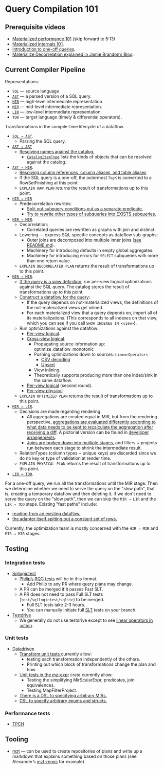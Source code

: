 # Query Compilation 101

## Prerequisite videos

* [Materialized performance 101](https://drive.google.com/file/d/1BlCFHVJsi6-YfQQpPMaWOhDOvaQDdcWV/view?usp=sharing)
  (skip forward to 5:13)
* [Materialized internals 101](https://drive.google.com/file/d/1_SlM-zQR2FifNMeECnFTnwRcTc7zxRuc/view).
* [Introduction to one-off queries](https://drive.google.com/file/d/1LsyMY1OMmDS7uQS6cT6IFmdROGiPB4Im/view?usp=sharing).
* [Materialize Decorrelation explained in Jamie Brandon’s Blog](https://www.scattered-thoughts.net/writing/materialize-decorrelation/).

## Current Compiler Pipeline

Representations:

* `SQL` — source language
* [`AST`](https://github.com/MaterializeInc/materialize/blob/main/src/sql/src/plan.rs) — a parsed version of a SQL query.
* [`HIR`](https://github.com/MaterializeInc/materialize/blob/main/src/sql/src/plan/expr.rs) — high-level intermediate representation.
* [`MIR`](https://github.com/MaterializeInc/materialize/blob/main/src/expr/src/relation/mod.rs) — mid-level intermediate representation.
* [`LIR`](https://github.com/MaterializeInc/materialize/blob/main/src/compute-client/src/plan/mod.rs) — low-level intermediate representation.
* `TDO` — target language (timely & differential operators).

Transformations in the compile-time lifecycle of a dataflow.

* [`SQL ⇒ AST`](https://github.com/materializeinc/materialize/blob/main/src/sql-parser/src/parser.rs#L55).
    * Parsing the SQL query.
* [`AST ⇒ AST`](https://github.com/MaterializeInc/materialize/blob/main/src/adapter/src/coord.rs#L1876)
    * [Resolving names against the catalog.](https://github.com/MaterializeInc/materialize/blob/main/src/sql/src/names.rs#L1035-L1053)
        * [`CatalogItemType`](https://github.com/MaterializeInc/materialize/blob/main/src/sql/src/catalog.rs#L336)
            lists the kinds of objects that can be resolved against the catalog.
* [`AST ⇒ HIR`](https://github.com/MaterializeInc/materialize/blob/main/src/sql/src/plan/query.rs#L90-L129).
    * [Resolving column references, column aliases, and table aliases](https://github.com/MaterializeInc/materialize/blob/main/src/sql/src/plan/scope.rs)
    * If the SQL query is a one-off, the outermost `TopK` is converted to a
      RowSetFinishing at this point.
    * `EXPLAIN RAW PLAN` returns the result of transformations up to this point.
* [`HIR ⇒ HIR`](https://github.com/MaterializeInc/materialize/blob/main/src/sql/src/plan/lowering.rs#L149-L150)
    * Predecorrelation rewrites:
        * [Split out subquery conditions out as a separate predicate.](https://github.com/MaterializeInc/materialize/blob/main/src/sql/src/plan/transform_expr.rs#L54)
        * [Try to rewrite other types of subqueries into EXISTS subqueries.](https://github.com/MaterializeInc/materialize/blob/main/src/sql/src/plan/transform_expr.rs#L156)
* [`HIR ⇒ MIR`](https://github.com/MaterializeInc/materialize/blob/main/src/sql/src/plan/lowering.rs).
    * Decorrelation:
        * Correlated queries are rewritten as graphs with join and distinct.
    * Lowering — express SQL-specific concepts as dataflow sub-graphs:
        * Outer joins are decomposed into multiple inner joins ([see README.md](https://github.com/aalexandrov/mzt-repos/blob/main/simplify_outer_joins/README.md)).
        * Machinery for introducing defaults in empty global aggregates.
        * Machinery for introducing errors for `SELECT` subqueries with more than one return value.
    * `EXPLAIN DECORRELATED PLAN` returns the result of transformations up to this point.
* [`MIR ⇒ MIR`](https://github.com/MaterializeInc/materialize/blob/main/src/transform).
    * [If the query is a view
      definition](https://github.com/MaterializeInc/materialize/blob/main/src/adapter/src/catalog.rs#L3325),
      run per-view logical optimizations against the SQL query. The catalog
      stores the result of transformations up to this point.
    * [Construct a dataflow for the query](https://github.com/MaterializeInc/materialize/blob/main/src/adapter/src/coord/dataflows.rs):
        * If the query depends on not-materialized views, the definitions of the
          not-materialized views get inlined.
        * For each materialized view that a query depends on, import all of its
          materializations. (This corresponds to all indexes on that view, which
          you can see if you call `SHOW INDEXES IN <view>`).
    * Run optimizations against the dataflow:
        * [Per-view logical](https://github.com/MaterializeInc/materialize/blob/main/src/transform/src/lib.rs#L282-L337).
        * [Cross-view logical](https://github.com/MaterializeInc/materialize/blob/main/src/transform/src/dataflow.rs#L31-L60).
            * Propagating source information up: optimize_dataflow_monotonic
            * Pushing optimizations down to sources: `LinearOperators`
                * [CSV decoding](https://github.com/MaterializeInc/materialize/blob/main/src/storage/src/decode/csv.rs)
                * [Upsert](https://github.com/MaterializeInc/materialize/blob/main/src/storage/src/render/upsert.rs)
            * View inlining.
            * Theoretically supports producing more than one index/sink in the same dataflow.
        * [Per-view logical](https://github.com/MaterializeInc/materialize/blob/main/src/transform/src/lib.rs#L281-L337) (second round).
        * [Per-view physical](https://github.com/MaterializeInc/materialize/blob/main/src/transform/src/lib.rs#L345-L367).
    * `EXPLAIN OPTIMIZED PLAN` returns the result of transformations up to this point.
* [`MIR ⇒ LIR`](https://github.com/MaterializeInc/materialize/blob/main/src/compute-client/src/plan/mod.rs#L882-L897).
    * Decisions are made regarding rendering.
        * All aggregations are created equal in MIR, but from the rendering perspective, [aggregations are evaluated differently according to what data needs to be kept to recalculate the aggregation after receiving a diff](https://github.com/MaterializeInc/materialize/blob/main/src/compute-client/src/plan/reduce.rs). A pictorial version can be found in [developer arrangements](https://github.com/MaterializeInc/materialize/blob/main/doc/developer/arrangements.md).
        * [Joins are broken down into multiple stages](https://github.com/MaterializeInc/materialize/blob/main/src/compute-client/src/plan/join/linear_join.rs), and filters + projects run between each stage to shrink the intermediate result.
    * RelationTypes (column types + unique keys) are discarded since we do no key or type of validation at render time.
    * `EXPLAIN PHYSICAL PLAN` returns the result of transformations up to this point.
* [`LIR ⇒ TDO`](https://github.com/MaterializeInc/materialize/blob/main/src/compute/src/render/mod.rs).

For a one-off query, we run all the transformations until the MIR stage. Then we
determine whether we need to serve the query on the "slow path", that is,
creating a temporary dataflow and then deleting it. If we don't need to serve
the query on the "slow path", then we can skip the `MIR ⇒ LIR` and the `LIR ⇒ TDO` steps.
Existing "fast paths" include:
* [reading from an existing dataflow.](https://github.com/MaterializeInc/materialize/blob/main/src/compute/src/compute_state.rs#L704)
* [the adapter itself spitting out a constant set of rows.](https://github.com/MaterializeInc/materialize/blob/main/src/adapter/src/coord/peek.rs#L213)

Currently, the optimization team is mostly concerned with the `HIR ⇒ MIR` and `MIR ⇒ MIR` stages.

## Testing

### Integration tests

* [Sqllogictest](https://github.com/MaterializeInc/materialize/blob/main/doc/developer/sqllogictest.md)
    * [Philip’s RQG tests](https://docs.google.com/presentation/d/1PvUzdeblYwLIWMpBLCtKY1Gys4L92jmr7fTdo4zE2g4/edit) will be in this format.
        * Add Philip to any PR where query plans may change.
    * A PR can be merged if it passes Fast SLT.
    * A PR does not need to pass Full SLT tests (`test/sqllogictest/sqlite`) to be merged.
        * Full SLT tests take 2-3 hours.
        * You can manually initiate full [SLT](https://buildkite.com/materialize/slt) tests on your branch.
* [Testdrive](https://github.com/MaterializeInc/materialize/blob/main/doc/developer/testdrive.md)
    * We generally do not use testdrive except to see [linear operators in action](https://github.com/MaterializeInc/materialize/blob/main/test/testdrive/source-linear-operators.td).

### Unit tests

* [Datadriven](https://github.com/MaterializeInc/materialize/blob/main/doc/developer/guide-testing.md#datadriven)
    * [Transform unit tests ](https://github.com/MaterializeInc/materialize/tree/main/src/transform)currently allow:
        * testing each transformation independently of the others.
        * Printing out which block of transformations change the plan and how.
    * [Unit tests in the mz-expr](https://github.com/MaterializeInc/materialize/tree/main/src/expr/tests) crate currently allow:
        * Testing the simplifying MirScalarExpr, predicates, join equivalences.
        * Testing MapFilterProject.
    * [There is a DSL to specifying arbitrary MIRs.](https://github.com/MaterializeInc/materialize/tree/main/src/expr-test-util)
    * [DSL to specify arbitrary enums and structs.](https://github.com/MaterializeInc/materialize/tree/main/src/lowertest)

### Performance tests

* [TPCH](https://materializeinc.slack.com/archives/C01BE3RN82F/p1611161615021000)

## Tooling

* [mzt](https://github.com/aalexandrov/mzt) — can be used to create repositories of plans and write up a markdown that explains something based on those plans (see Alexander’s [mzt-repos](https://github.com/aalexandrov/mzt-repos) for example).

